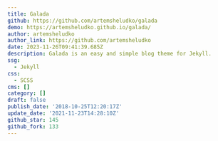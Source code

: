 ```yaml
---
title: Galada
github: https://github.com/artemsheludko/galada
demo: https://artemsheludko.github.io/galada/
author: artemsheludko
author_link: https://github.com/artemsheludko
date: 2023-11-26T09:41:39.685Z
description: Galada is an easy and simple blog theme for Jekyll.
ssg:
  - Jekyll
css:
  - SCSS
cms: []
category: []
draft: false
publish_date: '2018-10-25T12:20:17Z'
update_date: '2021-11-23T14:28:10Z'
github_star: 145
github_fork: 133
---
```

